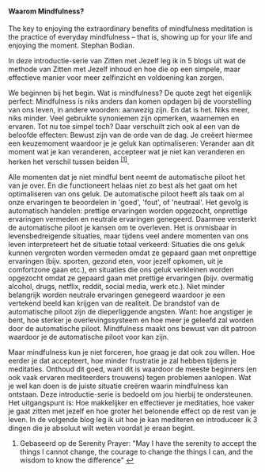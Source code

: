#### Waarom Mindfulness?

The key to enjoying the extraordinary benefits of mindfulness meditation is the practice of everyday mindfulness – that is, showing up for your life and enjoying the moment. 
	Stephan Bodian.

In deze introductie-serie van Zitten met Jezelf leg ik in 5 blogs uit wat de methode van Zitten met Jezelf inhoud en hoe die op een simpele, maar effectieve manier voor meer zelfinzicht en voldoening kan zorgen.

We beginnen bij het begin. Wat is mindfulness? De quote zegt het eigenlijk perfect: Mindfulness is niks anders dan komen opdagen bij de voorstelling van ons leven, in andere woorden: aanwezig zijn. En dat is het. Niks meer, niks minder. Veel gebruikte synoniemen zijn opmerken, waarnemen en ervaren. Tot nu toe simpel toch? Daar verschuilt zich ook al een van de beloofde effecten: Bewust zijn van de orde van de dag. Je creëert hiermee een keuzemoment waardoor je je geluk kan optimaliseren: Verander aan dit moment wat je kan veranderen, accepteer wat je niet kan veranderen en herken het verschil tussen beiden  <sup class="footnote-ref"><a href="#bggn2" id="bggnref1">[1]</a></sup>. 

Alle momenten dat je niet mindful bent neemt de automatische piloot het van je over. En die functioneert helaas niet zo best als het gaat om het optimaliseren van ons geluk. De automatische piloot heeft als taak om al onze ervaringen te beoordelen in 'goed', 'fout', of 'neutraal'. Het gevolg is automatisch handelen: prettige ervaringen worden opgezocht, onprettige ervaringen vermeden en neutrale ervaringen genegeerd. Daarmee versterkt de automatische piloot je kansen om te overleven. Het is onmisbaar in levensbedreigende situaties, maar tijdens veel andere momenten van ons leven interpreteert het de situatie totaal verkeerd: Situaties die ons geluk kunnen vergroten worden vermeden omdat ze gepaard gaan met onprettige ervaringen (bijv. sporten, gezond eten, voor jezelf opkomen, uit je comfortzone gaan etc.), en situaties die ons geluk verkleinen worden opgezocht omdat ze gepaard gaan met prettige ervaringen (bijv. overmatig alcohol, drugs, netflix, reddit, social media, werk etc.). Niet minder belangrijk worden neutrale ervaringen genegeerd waardoor je een vertekend beeld kan krijgen van de realiteit. De brandstof van de automatische piloot zijn de dieperliggende angsten. Want: hoe angstiger je bent, hoe sterker je overlevingssysteem en hoe meer je geleefd zal worden door de automatische piloot. Mindfulness maakt ons bewust van dit patroon waardoor je de automatische piloot voor kan zijn. 

Maar mindfulness kun je niet forceren, hoe graag je dat ook zou willen. Hoe eerder je dat accepteert, hoe minder frustratie je zal hebben tijdens je meditaties. Onthoud dit goed, want dit is waardoor de meeste beginners (en ook vaak ervaren mediteerders trouwens) tegen problemen aanlopen. Wat je wel kan doen is de juiste situatie creëren waarin mindfulness kan ontstaan. Deze introductie-serie is bedoeld om jou hierbij te ondersteunen. Het uitgangspunt is: Hoe makkelijker en effectiever je meditaties, hoe vaker je gaat zitten met jezelf en hoe groter het belonende effect op de rest van je leven. In de volgende blog leg ik uit hoe je kan mediteren en introduceer ik 3 dingen die je absoluut wilt weten voordat je eraan begint.

<section class="footnotes">
  <ol class="footnotes-list">
    <li id="bggn1" class="footnote-item">
      <p class="footnote-item">
        Gebaseerd op de Serenity Prayer: "May I have the serenity to accept the things I cannot change, the courage to change the things I can, and the wisdom to know the difference"  </sup><a href="#bggnref1" class="footnote-backref">↩</a>
      </p>
    </li>
  </ol>
</section>

